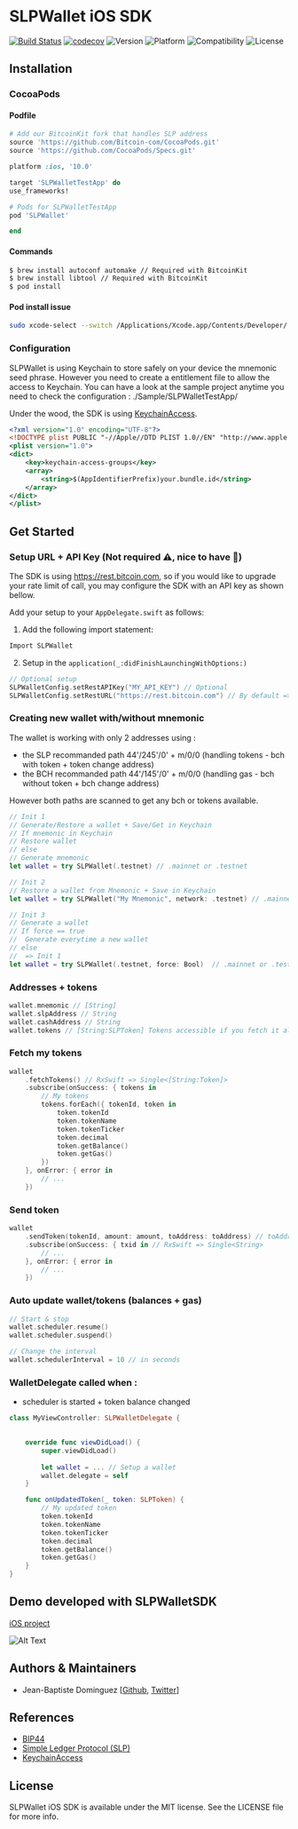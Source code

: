 # SLPWallet iOS SDK

[![Build Status](https://travis-ci.com/bitcoin-portal/slp-wallet-sdk-ios.svg?token=PAo6Ye6VXq8pszqjtpHk&branch=master)](https://travis-ci.com/bitcoin-portal/slp-wallet-sdk-ios) 
[![codecov](https://codecov.io/gh/bitcoin-portal/slp-wallet-sdk-ios/branch/master/graph/badge.svg?token=FRvZH4tttT)](https://codecov.io/gh/bitcoin-portal/slp-wallet-sdk-ios)
![Version](https://img.shields.io/badge/version-v0.2.0-blue.svg)
![Platform](https://img.shields.io/badge/platform-ios-lightgrey.svg) 
![Compatibility](https://img.shields.io/badge/Swift-4.0-orange.svg) 
![License](https://img.shields.io/badge/License-MIT-black.svg) 

## Installation

### CocoaPods

#### Podfile

```ruby
# Add our BitcoinKit fork that handles SLP address
source 'https://github.com/Bitcoin-com/CocoaPods.git'
source 'https://github.com/CocoaPods/Specs.git'

platform :ios, '10.0'

target 'SLPWalletTestApp' do
use_frameworks!

# Pods for SLPWalletTestApp
pod 'SLPWallet'

end
```
#### Commands

```bash
$ brew install autoconf automake // Required with BitcoinKit
$ brew install libtool // Required with BitcoinKit
$ pod install
```

#### Pod install issue

```bash 
sudo xcode-select --switch /Applications/Xcode.app/Contents/Developer/
```

### Configuration

SLPWallet is using Keychain to store safely on your device the mnemonic seed phrase. However you need to create a entitlement file to allow the access to Keychain. You can have a look at the sample project anytime you need to check the configuration : ./Sample/SLPWalletTestApp/

Under the wood, the SDK is using [KeychainAccess](https://github.com/kishikawakatsumi/KeychainAccess).

```xml
<?xml version="1.0" encoding="UTF-8"?>
<!DOCTYPE plist PUBLIC "-//Apple//DTD PLIST 1.0//EN" "http://www.apple.com/DTDs/PropertyList-1.0.dtd">
<plist version="1.0">
<dict>
	<key>keychain-access-groups</key>
	<array>
		<string>$(AppIdentifierPrefix)your.bundle.id</string>
	</array>
</dict>
</plist>
```

## Get Started

### Setup URL + API Key (Not required :warning:, nice to have :dash:)

The SDK is using https://rest.bitcoin.com, so if you would like to upgrade your rate limit of call, you may configure the SDK with an API key as shown bellow.

Add your setup to your ```AppDelegate.swift``` as follows:

1. Add the following import statement:

```Swift
Import SLPWallet
```

2. Setup in the ```application(_:didFinishLaunchingWithOptions:)```

```Swift
// Optional setup
SLPWalletConfig.setRestAPIKey("MY_API_KEY") // Optional
SLPWalletConfig.setRestURL("https://rest.bitcoin.com") // By default => https://rest.bitcoin.com
```

### Creating new wallet with/without mnemonic

The wallet is working with only 2 addresses using :
- the SLP recommanded path 44'/245'/0' + m/0/0 (handling tokens - bch with token + token change address)
- the BCH recommanded path 44'/145'/0' + m/0/0 (handling gas - bch without token + bch change address)

However both paths are scanned to get any bch or tokens available.

```swift
// Init 1
// Generate/Restore a wallet + Save/Get in Keychain
// If mnemonic in Keychain
// Restore wallet
// else 
// Generate mnemonic
let wallet = try SLPWallet(.testnet) // .mainnet or .testnet

// Init 2
// Restore a wallet from Mnemonic + Save in Keychain
let wallet = try SLPWallet("My Mnemonic", network: .testnet) // .mainnet or .testnet

// Init 3
// Generate a wallet
// If force == true 
//  Generate everytime a new wallet
// else 
//  => Init 1
let wallet = try SLPWallet(.testnet, force: Bool)  // .mainnet or .testnet
```

### Addresses + tokens

```swift
wallet.mnemonic // [String]
wallet.slpAddress // String
wallet.cashAddress // String
wallet.tokens // [String:SLPToken] Tokens accessible if you fetch it already once or you started the scheduler
```
### Fetch my tokens

```swift
wallet
    .fetchTokens() // RxSwift => Single<[String:Token]>
    .subscribe(onSuccess: { tokens in
        // My tokens
        tokens.forEach({ tokenId, token in
            token.tokenId
            token.tokenName
            token.tokenTicker
            token.decimal
            token.getBalance()
            token.getGas()
        })
    }, onError: { error in
        // ...
    })
```
### Send token

```swift
wallet
    .sendToken(tokenId, amount: amount, toAddress: toAddress) // toAddress can be a slp / cash address or legacy
    .subscribe(onSuccess: { txid in // RxSwift => Single<String>
        // ...
    }, onError: { error in
        // ...
    })
```
### Auto update wallet/tokens (balances + gas)

```swift
// Start & stop
wallet.scheduler.resume()
wallet.scheduler.suspend()

// Change the interval
wallet.schedulerInterval = 10 // in seconds
```
### WalletDelegate called when :
+ scheduler is started + token balance changed

```swift
class MyViewController: SLPWalletDelegate {

    
    override func viewDidLoad() {
        super.viewDidLoad()
        
        let wallet = ... // Setup a wallet
        wallet.delegate = self
    }

    func onUpdatedToken(_ token: SLPToken) {
        // My updated token
        token.tokenId
        token.tokenName
        token.tokenTicker
        token.decimal
        token.getBalance()
        token.getGas()
    }
}
```

## Demo developed with SLPWalletSDK

[iOS project](Sample/SLPWalletDemo/)

![Alt Text](Sample/SLPWalletDemo/demo-app.gif)

## Authors & Maintainers
- Jean-Baptiste Dominguez [[Github](https://github.com/jbdtky), [Twitter](https://twitter.com/jbdtky)]

## References
- [BIP44](https://github.com/bitcoin/bips/blob/master/bip-0044.mediawiki)
- [Simple Ledger Protocol (SLP)](https://github.com/simpleledger/slp-specifications/blob/master/slp-token-type-1.md)
- [KeychainAccess](https://github.com/kishikawakatsumi/KeychainAccess)

## License

SLPWallet iOS SDK is available under the MIT license. See the LICENSE file for more info.
